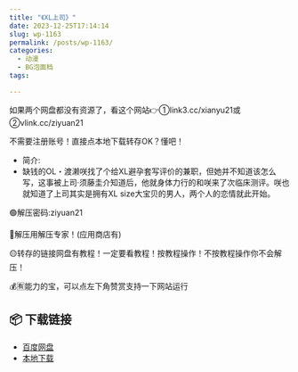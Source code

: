 ```yaml
---
title: "《XL上司》"
date: 2023-12-25T17:14:14
slug: wp-1163
permalink: /posts/wp-1163/
categories:
  - 动漫
  - BG泡面档
tags:

---
```


如果两个网盘都没有资源了，看这个网站👉①link3.cc/xianyu21或②vlink.cc/ziyuan21

不需要注册账号！直接点本地下载转存OK？懂吧！

*   简介:
*   缺钱的OL・渡濑咲找了个给XL避孕套写评价的兼职，但她并不知道该怎么写，这事被上司·须藤圭介知道后，他就身体力行的和咲来了次临床测评。咲也就知道了上司其实是拥有XL size大宝贝的男人，两个人的恋情就此开始。

🟢解压密码:ziyuan21

🔵解压用解压专家！(应用商店有)

🟡转存的链接网盘有教程！一定要看教程！按教程操作！不按教程操作你不会解压！

💰🈶能力的宝，可以点左下角赞赏支持一下网站运行

## 📦 下载链接
- [百度网盘](https://blziyuan21.com/pay-download/1163?key=aa2caa2d35&down_id=0)
- [本地下载](https://blziyuan21.com/pay-download/1163?key=aa2caa2d35&down_id=1)


